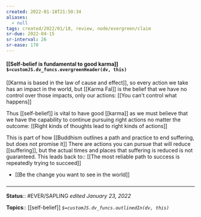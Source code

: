 ```yaml
---
created: 2022-01-18T21:50:34 
aliases:
  - null
tags: created/2022/01/18, review, node/evergreen/claim
sr-due: 2022-04-15
sr-interval: 26
sr-ease: 170
---
```


#### [[Self-belief is fundamental to good karma]] `$=customJS.dv_funcs.evergreenHeader(dv, this)`

[[Karma is based in the law of cause and effect]], so every action we take has an impact in the world, but [[Karma Fal]] is the belief that we have no control over those impacts, only our actions:
[[You can't control what happens]]

Thus [[self-belief]] is vital to have good [[karma]] as we must believe that we have the capability to continue pursuing right actions no matter the outcome:
[[Right kinds of thoughts lead to right kinds of actions]]

This is part of how [[Buddhism outlines a path and practice to end suffering, but does not promise it]]
There are actions you can pursue that will reduce [[suffering]], 
but the actual times and places that suffering is reduced is not guaranteed. 
This
leads back to:: [[The most reliable path to success is repeatedly trying to succeed]]

- [[Be the change you want to see in the world]]


### <hr class="footnote"/>

**Status**:: #EVER/SAPLING 
*edited January 23, 2022*

**Topics**:: [[self-belief]]
*`$=customJS.dv_funcs.outlinedIn(dv, this)`*
